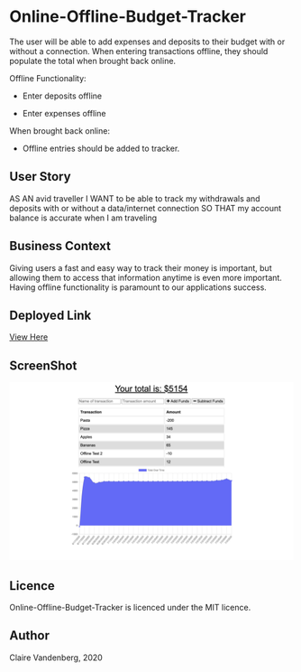# Online-Offline-Budget-Tracker
The user will be able to add expenses and deposits to their budget with or without a connection. When entering transactions offline, they should populate the total when brought back online.

Offline Functionality:

  * Enter deposits offline

  * Enter expenses offline

When brought back online:

  * Offline entries should be added to tracker.

## User Story
AS AN avid traveller
I WANT to be able to track my withdrawals and deposits with or without a data/internet connection
SO THAT my account balance is accurate when I am traveling

## Business Context
Giving users a fast and easy way to track their money is important, but allowing them to access that information anytime is even more important. Having offline functionality is paramount to our applications success.

## Deployed Link
[View Here](https://arcane-wildwood-16586.herokuapp.com/)

## ScreenShot
![Image description](screenshot.png)

## Licence
Online-Offline-Budget-Tracker is licenced under the MIT licence.

## Author
Claire Vandenberg, 2020

